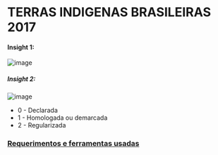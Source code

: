 # TERRAS INDIGENAS BRASILEIRAS 2017

#### Insight 1:
![image](https://user-images.githubusercontent.com/104772356/194725852-0c7f2bd6-2c30-4228-9968-f10a5f3a56ee.png)

##### Insight 2:
![image](https://user-images.githubusercontent.com/104772356/194680066-1d9cc263-8c22-44ee-9fc1-62e3ee2c701f.png)
- 0 - Declarada
- 1 - Homologada ou demarcada
- 2 - Regularizada

### [Requerimentos e ferramentas usadas](https://github.com/Gustavomichel/Exploratory-data-analysis-Brazil-indigenous-land/blob/master/requirements.txt)


